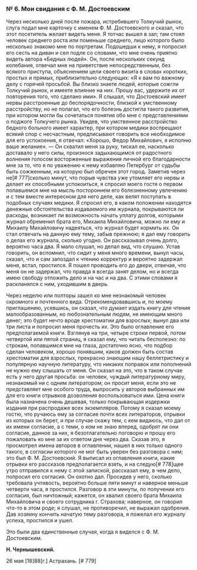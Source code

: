 ### № 6. Мои свидания с Ф. М. Достоевским

Через несколько дней после пожара, истребившего Толкучий рынок, слуга подал мне карточку с именем Ф. М. Достоевского и сказал, что этот посетитель желает видеть меня. Я тотчас вышел в зал; там стоял человек среднего роста или поменьше среднего, лицо которого было несколько знакомо мне по портретам. Подошедши к нему, я попросил его сесть на диван и сел подле со словами, что мне очень приятно видеть автора «Бедных людей». Он, после нескольких секунд колебания, отвечал мне на приветствие непосредственным, без всякого приступа, объяснением цели своего визита в словах коротких, простых и прямых, приблизительно следующих: «Я к вам по важному делу с горячей просьбой. Вы близко знаете людей, которые сожгли Толкучий рынок, и имеете влияние на них. Прошу вас, удержите их от повторения того, что сделано ими». Я слышал, что Достоевский имеет нервы расстроенные до беспорядочности, близкой к умственному расстройству, но не полагал, что его болезнь достигла такого развития, при котором могли бы сочетаться понятия обо мне с представлениями о поджоге Толкучего рынка. Увидев, что умственное расстройство бедного больного имеет характер, при котором медики воспрещают всякий спор с несчастным, предписывают говорить все необходимое для его успокоения, я отвечал: «Хорошо, Федор Михайлович, я исполню ваше желание». — Он схватил меня за руку, тискал ее, насколько доставало у него силы, произнося задыхающимся от радостного волнения голосом восторженные выражения личной его благодарности мне за то, что я по уважению к нему избавляю Петербург от судьбы быть сожженным, на которую был обречен этот город. Заметив через не[# 777]сколько минут, что порыв чувства уже утомляет его нервы и делает их способными успокоиться, я спросил моего гостя о первом попавшемся мне на мысль постороннем его болезненному увлечению и с тем вместе интересном для него деле, как велят поступать в подобных случаях медики. Я спросил его, в каком положении находятся денежные обстоятельства издаваемого им журнала, покрываются ли расходы, возникает ли возможность начать уплату долгов, которыми журнал обременил брата его, Михаила Михайловича, можно ли ему и Михаилу Михайловичу надеяться, что журнал будет кормить их. Он стал отвечать на данную ему тему, забыв прежнюю; я дал ему говорить о делах его журнала, сколько угодно. Он рассказывал очень долго, вероятно часа два. Я мало слушал, но делал вид, что слушаю. Устав говорить, он вспомнил, что сидит у меня много времени, вынул часы, сказал, что и сам запоздал к чтению корректур и вероятно задержал меня, встал, простился. Я пошел проводить его до двери, отвечая, что меня он не задержал, что правда я всегда занят делом, но и всегда имею свободу отложить дело и на час и на два. С этими словами я раскланялся с ним, уходившим в дверь.

Через неделю или полторы зашел ко мне незнакомый человек скромного и почтенного вида. Отрекомендовавшись и, по моему приглашению, усевшись, он сказал, что думает издать книгу для чтения малообразованным, но любознательным людям, не имеющим много денег; это будет нечто вроде хрестоматии для взрослых; вынул два или три листа и попросил меня прочесть их. Это было оглавление его предполагаемой книги. Взглянув на три, четыре строки первой, потом четвертой или пятой страниц, я сказал ему, что читать бесполезно: по строкам, попавшимся мне на глаза, достаточно ясно, что подбор сделан человеком, хорошо понявшим, каков должен быть состав хрестоматии для взрослых, прекрасно знающим нашу беллетристику и популярную научную литературу, что никаких поправок или пополнений не нужно ему слышать от меня. Он сказал на это, что в таком случае есть у него другая просьба: он человек, чуждый литературному миру, незнакомый ни с одним литератором; он просит меня, если это не представляет мне особого труда, выпросить у авторов выбранных им для его книги отрывков дозволения воспользоваться ими. Цена книги была назначена очень дешевая, только покрывающая издержки издания при распродаже всех экземпляров. Потому я сказал моему гостю, что ручаюсь ему за согласие почти всех литераторов, отрывки из которых он берет, и при случае скажу тем, с кем видаюсь, что дал от их имени согласие, а с теми, о ком не знаю вперед, одобрят ли они согласие, данное за них, я безотлагательно поговорю и прошу его пожаловать ко мне за их ответом дня через два. Сказав это, я просмотрел имена авторов в оглавлении, нашел в них только одного такого, в согласии которого не мог быть уверен без разговора с ним; это был Ф. М. Достоевский. Я выписал из оглавления книги, какие отрывки его рассказов предполагается взять, и на следую[# 778]щее утро отправился к нему с этой запиской, рассказал ему, в чем дело, попросил его согласия. Он охотно дал. Просидев у него, сколько требовала учтивость, вероятно больше пяти минут и наверное меньше четверти часа, я простился. Разговор в эти минуты, по получении его согласия, был ничтожный; кажется, он хвалил своего брата Михаила Михайловича и своего сотрудника г. Страхова; наверное, он говорил что-то в этом роде; я слушал, не противоречил, не выражал одобрения. Дав хозяину кончить начатую тему разговора, я пожелал его журналу успеха, простился и ушел.

Это были два единственные случая, когда я виделся с Ф. М. Достоевским.

**Н. Чернышевский.**

26 мая \[18\]88\[г.\] Астрахань. [# 779]


